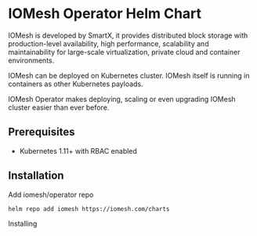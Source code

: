 # IOMesh Operator Helm Chart

IOMesh is developed by SmartX, it provides distributed block storage with production-level availability, high performance, scalability and maintainability for large-scale virtualization, private cloud and container environments.

IOMesh can be deployed on Kubernetes cluster. IOMesh itself is running in containers as other Kubernetes payloads.

IOMesh Operator makes deploying, scaling or even upgrading IOMesh cluster easier than ever before.

## Prerequisites

- Kubernetes 1.11+ with RBAC enabled

## Installation

Add iomesh/operator repo
```bash
helm repo add iomesh https://iomesh.com/charts
```

Installing 
